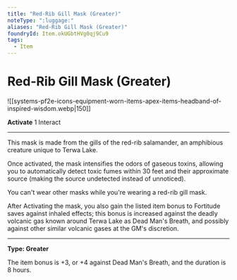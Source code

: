 ```yaml
---
title: "Red-Rib Gill Mask (Greater)"
noteType: ":luggage:"
aliases: "Red-Rib Gill Mask (Greater)"
foundryId: Item.okUGbtHVg0qj9Cu9
tags:
  - Item
---
```


# Red-Rib Gill Mask (Greater)
![[systems-pf2e-icons-equipment-worn-items-apex-items-headband-of-inspired-wisdom.webp|150]]

**Activate** 1 Interact

* * *

This mask is made from the gills of the red-rib salamander, an amphibious creature unique to Terwa Lake.

Once activated, the mask intensifies the odors of gaseous toxins, allowing you to automatically detect toxic fumes within 30 feet and their approximate source (making the source undetected instead of unnoticed).

You can't wear other masks while you're wearing a red-rib gill mask.

After Activating the mask, you also gain the listed item bonus to Fortitude saves against inhaled effects; this bonus is increased against the deadly volcanic gas known around Terwa Lake as Dead Man's Breath, and possibly against other similar volcanic gases at the GM's discretion.

* * *

**Type: Greater**

The item bonus is +3, or +4 against Dead Man's Breath, and the duration is 8 hours.


